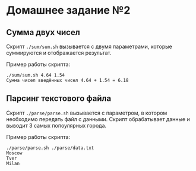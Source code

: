 Домашнее задание №2
==========================
Сумма двух чисел
--------------------------
Скрипт ```./sum/sum.sh``` вызывается с двумя параметрами, которые суммируются и отображается результат.

Пример работы скрипта:
```
./sum/sum.sh 4.64 1.54
Сумма чисел введённых чисел 4.64 + 1.54 = 6.18
```

Парсинг текстового файла
--------------------------
Скрипт ```./parse/parse.sh``` вызывается с параметром, в котором необходимо передать файл с данными. Скрипт обрабатывает данные и выводит 3 самых попоулярных города.

Пример работы скрипта:
```
./parse/parse.sh ./parse/data.txt
Moscow
Tver
Milan
```